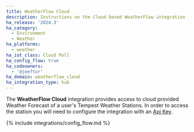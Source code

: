 ```yaml
---
title: WeatherFlow Cloud
description: Instructions on the Cloud based WeatherFlow integration
ha_release: '2024.3'
ha_category:
  - Environment
  - Weather
ha_platforms:
  - weather
ha_iot_class: Cloud Poll
ha_config_flow: true
ha_codeowners:
  - '@jeeftor'
ha_domain: weatherflow_cloud
ha_integration_type: hub
---
```


The **WeatherFlow Cloud** integration provides access to cloud provided Weather Forecast of a user's Tempest Weather Stations. In order to access the station you will need to configure the integration with an [Api Key](https://weatherflow.github.io/Tempest/api/).

{% include integrations/config_flow.md %}
